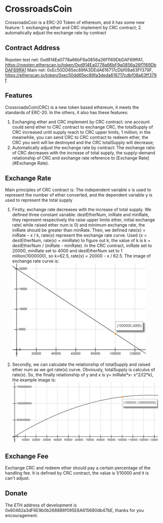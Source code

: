 # CrossroadsCoin

CrossroadsCoin is a ERC-20 Token of ethereum, and it has some new feature: 1. exchanging ether and CRC implement by CRC contract; 2. automatically adjust the exchange rate by contract

## Contract Address

Ropsten test net: 0xd914Ea0778a66bF9a0856a26f1169DbDAF69ffA1, https://ropsten.etherscan.io/token/0xd914Ea0778a66bF9a0856a26f1169DbDAF69ffA1
Main net: 0xEc50DD65ec89fA3DEdA616717cDbf08a63Ff379F, https://etherscan.io/token/0xec50dd65ec89fa3deda616717cdbf08a63ff379f

## Features
   CrossroadsCoin(CRC) is a new token based ethereum, it meets the standards of ERC-20. In the others, it also has these
   features:
   1. Exchanging ether and CRC implement by CRC contract: one account could send ether to CRC contract to exchange CRC,
    the totalSupply of CRC increased until supply reach to CRC upper limits, 1 million; in the meanwhile, you can send CRC
    to CRC contract to redeem ether, the CRC you sent will be destroyed and the CRC totalSupply will decrease;
   2. Automatically adjust the exchange rate by contract: The exchange ratio of CRC decreases with the increase of 
   total supply, the supply-demand relationship of CRC and exchange rate reference to [Exchange Rate](#Exchange Rate).
   
## Exchange Rate
   Main principles of CRC contract is: 
    The independent variable x is used to represent the number of ether converted, and the dependent variable y is
     used to represent the total supply 
   1. Firstly, exchange rate decreases with the increase of total supply. We defined three constant variable: 
   destEtherNum, iniRate and minRate, they represent respectively the raise upper limits ether, initial exchange rate(
   while raised ether num is 0) and minimum exchange rate, the iniRate should be greater than minRate. Then, we defined 
   rate(x) = iniRate – x / k, rate(x) represent the exchange rate curve. Used {x = destEtherNum, rate(x) = minRate} to 
   figure out k, the value of k is k = destEtherNum / (iniRate - minRate). In the CRC contract, iniRate set to 20000, 
   minRate set to 4000 and destEtherNum set to 1 million(1000000), so k=62.5, rate(x) = 20000 - x / 62.5. The image of 
   exchange rate curve is:
   ![Exchange Rate Curve](docs/img/exchange_rate_curve.jpg)
   
   2. Secondly, we can calculate the relationship of totalSupply and raised ether num as we got rate(x) curve. Obviously,
   totalSupply is calculus of rate(x). So, the finally relationship of y and x is y= iniRate\*x- x^2/(2\*k), the example
   image is:
   ![Supply Ether Curve](docs/img/supply_ether_curve.jpg)
   
## Exchange Fee
   Exchange CRC and redeem ether should pay a certain percentage of the handling fee. It is defined by CRC contract, the
   value is 1/10000 and it is can't adjust.
   
## Donate
   The ETH address of development is 0x60482a3dF6E9b0b268888f095E8A615680db47bE, thanks for you encouragement.
